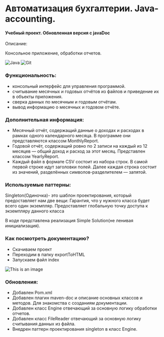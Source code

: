 # Автоматизация бухгалтерии. Java-accounting.
#### Учебный проект. Обновленная версия с javaDoc

Описание:

Консольное приложение, обработки отчетов.

![Java](https://img.shields.io/badge/-Java-green) ![Git](https://badgen.net/badge/icon/github?icon=github&label)


### Функциональность:
* консольный интерфейс для управления программой.
* считывание месячных и годовых отчётов из файлов и приведение их в объекты приложения.
* сверка данных по месячным и годовым отчётам.
* вывод информацию о месячных и годовом отчёте.

### Дополнительная информация:

* Месячный отчёт, содержащий данные о доходах и расходах в рамках одного календарного месяца. В программе они представляются классом MonthlyReport.
* Годовой отчёт, содержащий ровно по 2 записи на каждый из 12 месяцев — общий доход и расход за этот месяц. Представлен классом YearlyReport.
* Каждый файл в формате CSV состоит из набора строк. В самой первой строке идут заголовки полей. Далее каждая строка состоит из значений, разделённых символов-разделителем — запятой.

### Используемые паттерны:
Singleton(Одиночка)- это шаблон проектирования, который предоставляет нам две вещи:
Гарантия, что у нужного класса будет всего один экземпляр.
Предоставляет глобальную точку доступа к экземпляру данного класса

В коде представлена реализация Simple Solution(не ленивая инициализация).

### Как посмотреть документацию?

* Cкачиваем проект
* Переходим в папку exportToHTML 
* Запускаем файл index

![This is an image](https://github.com/devShurakov/java-Accounting/blob/main/pic.png)


### Обновления:

* Добавлен Pom.xml
* Добавлен плагин maven-doc и описание основных классов и методов. Для знакомства с созданиям документации.
* Добавлен класс Engine отвечающий за основную логику обработки отчетов.
* Добавлен класс FileReader отвечающий за основную логику cчитывания данных из файла.
* Внедрен паттерн проектирования singleton в класс Engine.
